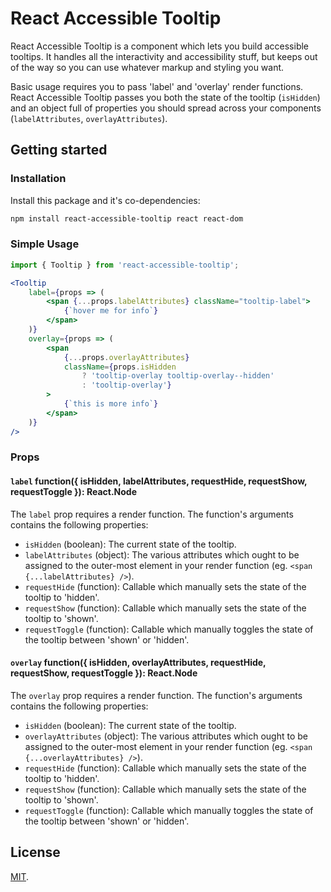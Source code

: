 # React Accessible Tooltip

React Accessible Tooltip is a component which lets you build accessible tooltips. It handles all the interactivity and accessibility stuff, but keeps out of the way so you can use whatever markup and styling you want.

Basic usage requires you to pass 'label' and 'overlay' render functions. React Accessible Tooltip passes you both the state of the tooltip (`isHidden`) and an object full of properties you should spread across your components (`labelAttributes`, `overlayAttributes`).

## Getting started

### Installation

Install this package and it's co-dependencies:

```bash
npm install react-accessible-tooltip react react-dom
```

### Simple Usage

```js
import { Tooltip } from 'react-accessible-tooltip';
```

```jsx
<Tooltip
    label={props => (
        <span {...props.labelAttributes} className="tooltip-label">
            {`hover me for info`}
        </span>
    )}
    overlay={props => (
        <span
            {...props.overlayAttributes}
            className={props.isHidden
                ? 'tooltip-overlay tooltip-overlay--hidden'
                : 'tooltip-overlay'}
        >
            {`this is more info`}
        </span>
    )}
/>
```

### Props

#### `label` function({ isHidden, labelAttributes, requestHide, requestShow, requestToggle }): React.Node
The `label` prop requires a render function. The function's arguments contains the following properties:
- `isHidden` (boolean): The current state of the tooltip.
- `labelAttributes` (object): The various attributes which ought to be assigned to the outer-most element in your render function (eg. `<span {...labelAttributes} />`).
- `requestHide` (function): Callable which manually sets the state of the tooltip to 'hidden'.
- `requestShow` (function): Callable which manually sets the state of the tooltip to 'shown'.
- `requestToggle` (function): Callable which manually toggles the state of the tooltip between 'shown' or 'hidden'.

#### `overlay` function({ isHidden, overlayAttributes, requestHide, requestShow, requestToggle }): React.Node
The `overlay` prop requires a render function. The function's arguments contains the following properties:
- `isHidden` (boolean): The current state of the tooltip.
- `overlayAttributes` (object): The various attributes which ought to be assigned to the outer-most element in your render function (eg. `<span {...overlayAttributes} />`).
- `requestHide` (function): Callable which manually sets the state of the tooltip to 'hidden'.
- `requestShow` (function): Callable which manually sets the state of the tooltip to 'shown'.
- `requestToggle` (function): Callable which manually toggles the state of the tooltip between 'shown' or 'hidden'.

## License

[MIT](LICENSE).
